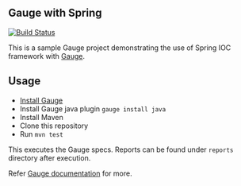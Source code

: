 ## Gauge with Spring

[![Build Status](https://travis-ci.org/getgauge-examples/ioc-spring.svg?branch=master)](https://travis-ci.org/getgauge-examples/ioc-spring)

This is a sample Gauge project demonstrating the use of Spring IOC framework with [Gauge](http://getgauge.io).

## Usage

* [Install Gauge](http://getgauge.io/get-started/index.html)
* Install Gauge java plugin `gauge install java`
* Install Maven
* Clone this repository
* Run `mvn test`

This executes the Gauge specs. Reports can be found under `reports` directory after execution.

Refer [Gauge documentation](http://getgauge.io/documentation/user/current/) for more.

